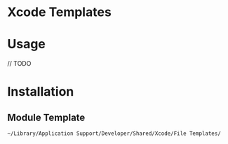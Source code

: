 # Xcode Templates

# Usage
// TODO

# Installation

## Module Template

`~/Library/Application Support/Developer/Shared/Xcode/File Templates/`
